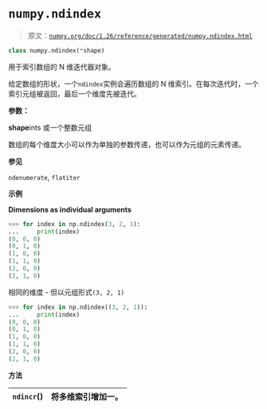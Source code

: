 # `numpy.ndindex`

> 原文：[`numpy.org/doc/1.26/reference/generated/numpy.ndindex.html`](https://numpy.org/doc/1.26/reference/generated/numpy.ndindex.html)

```py
class numpy.ndindex(*shape)
```

用于索引数组的 N 维迭代器对象。

给定数组的形状，一个`ndindex`实例会遍历数组的 N 维索引。在每次迭代时，一个索引元组被返回，最后一个维度先被迭代。

**参数：**

**shape**ints 或一个整数元组

数组的每个维度大小可以作为单独的参数传递，也可以作为元组的元素传递。

**参见**

`ndenumerate`, `flatiter`

**示例**

**Dimensions as individual arguments**

```py
>>> for index in np.ndindex(3, 2, 1):
...     print(index)
(0, 0, 0)
(0, 1, 0)
(1, 0, 0)
(1, 1, 0)
(2, 0, 0)
(2, 1, 0) 
```

相同的维度 - 但以元组形式`(3, 2, 1)`

```py
>>> for index in np.ndindex((3, 2, 1)):
...     print(index)
(0, 0, 0)
(0, 1, 0)
(1, 0, 0)
(1, 1, 0)
(2, 0, 0)
(2, 1, 0) 
```

**方法**

| `ndincr`() | 将多维索引增加一。 |
| --- | --- |
